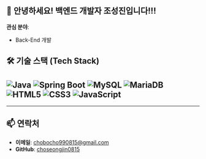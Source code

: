  
## 👋 안녕하세요! 백엔드 개발자 조성진입니다!!!
 
  
**관심 분야**:  
- Back-End 개발   

## 🛠 기술 스택 (Tech Stack)   

![Java](https://img.shields.io/badge/Java-ED8B00?style=for-the-badge&logo=java&logoColor=white)
![Spring Boot](https://img.shields.io/badge/Spring%20Boot-6DB33F?style=for-the-badge&logo=spring-boot&logoColor=white)
![MySQL](https://img.shields.io/badge/MySQL-4479A1?style=for-the-badge&logo=mysql&logoColor=white)
![MariaDB](https://img.shields.io/badge/MariaDB-003545?style=for-the-badge&logo=mariadb&logoColor=white)
![HTML5](https://img.shields.io/badge/HTML5-E34F26?style=for-the-badge&logo=html5&logoColor=white)
![CSS3](https://img.shields.io/badge/CSS3-1572B6?style=for-the-badge&logo=css3&logoColor=white)
![JavaScript](https://img.shields.io/badge/JavaScript-F7DF1E?style=for-the-badge&logo=javascript&logoColor=black)
---


---

## 📫 연락처  
- **이메일**: chobocho990815@gmail.com   
- **GitHub**: [choseongjin0815](https://github.com/choseongjin0815) 
